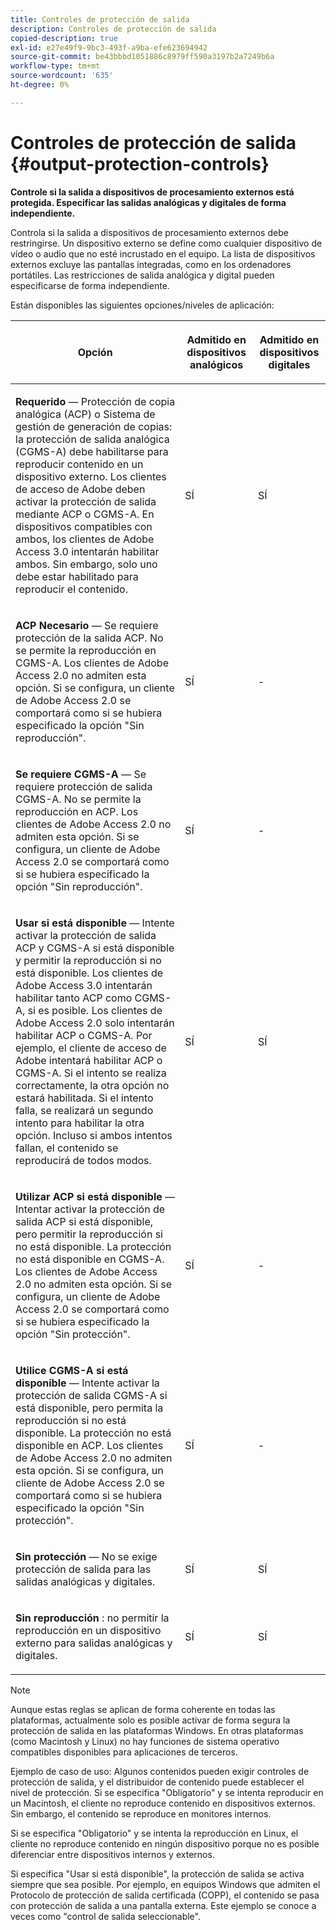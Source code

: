 ```yaml
---
title: Controles de protección de salida
description: Controles de protección de salida
copied-description: true
exl-id: e27e49f9-9bc3-493f-a9ba-efe623694942
source-git-commit: be43bbbd1051886c8979ff590a3197b2a7249b6a
workflow-type: tm+mt
source-wordcount: '635'
ht-degree: 0%

---
```


# Controles de protección de salida {#output-protection-controls}

**Controle si la salida a dispositivos de procesamiento externos está protegida. Especificar las salidas analógicas y digitales de forma independiente.**

Controla si la salida a dispositivos de procesamiento externos debe restringirse. Un dispositivo externo se define como cualquier dispositivo de vídeo o audio que no esté incrustado en el equipo. La lista de dispositivos externos excluye las pantallas integradas, como en los ordenadores portátiles. Las restricciones de salida analógica y digital pueden especificarse de forma independiente.

Están disponibles las siguientes opciones/niveles de aplicación:

<table frame="all" colsep="0" rowsep="1" id="adobetable_fvw_5fx_n4"> 
 <thead class="- topic/thead "> 
  <tr rowsep="1" class="- topic/row "> 
   <th colname="1" class="- topic/entry entry"> <p class="- topic/p ">Opción </p> </th> 
   <th colname="2" class="- topic/entry entry"> <p class="- topic/p ">Admitido en dispositivos analógicos </p> </th> 
   <th colname="3" class="- topic/entry entry"> <p class="- topic/p ">Admitido en dispositivos digitales </p> </th> 
  </tr> 
 </thead>
 <tbody class="- topic/tbody "> 
  <tr rowsep="1" class="- topic/row "> 
   <td colname="1" class="- topic/entry "> <p class="- topic/p "><b class="+ topic/ph hi-d/b ">Requerido</b> — Protección de copia analógica (ACP) o Sistema de gestión de generación de copias: la protección de salida analógica (CGMS-A) debe habilitarse para reproducir contenido en un dispositivo externo. Los clientes de acceso de Adobe deben activar la protección de salida mediante ACP o CGMS-A. En dispositivos compatibles con ambos, los clientes de Adobe Access 3.0 intentarán habilitar ambos. Sin embargo, solo uno debe estar habilitado para reproducir el contenido. </p> </td> 
   <td colname="2" class="- topic/entry "> <p class="- topic/p ">SÍ </p> </td> 
   <td colname="3" class="- topic/entry "> <p class="- topic/p ">SÍ </p> </td> 
  </tr> 
  <tr rowsep="1" class="- topic/row "> 
   <td colname="1" class="- topic/entry "> <p class="- topic/p "><b class="+ topic/ph hi-d/b ">ACP Necesario</b> — Se requiere protección de la salida ACP. No se permite la reproducción en CGMS-A. Los clientes de Adobe Access 2.0 no admiten esta opción. Si se configura, un cliente de Adobe Access 2.0 se comportará como si se hubiera especificado la opción "Sin reproducción". </p> </td> 
   <td colname="2" class="- topic/entry "> <p class="- topic/p ">SÍ </p> </td> 
   <td colname="3" class="- topic/entry "> <p class="- topic/p ">- </p> </td> 
  </tr> 
  <tr rowsep="1" class="- topic/row "> 
   <td colname="1" class="- topic/entry "> <p class="- topic/p "><b class="+ topic/ph hi-d/b ">Se requiere CGMS-A</b> — Se requiere protección de salida CGMS-A. No se permite la reproducción en ACP. Los clientes de Adobe Access 2.0 no admiten esta opción. Si se configura, un cliente de Adobe Access 2.0 se comportará como si se hubiera especificado la opción "Sin reproducción". </p> </td> 
   <td colname="2" class="- topic/entry "> <p class="- topic/p ">SÍ </p> </td> 
   <td colname="3" class="- topic/entry "> <p class="- topic/p ">- </p> </td> 
  </tr> 
  <tr rowsep="1" class="- topic/row "> 
   <td colname="1" class="- topic/entry "> <p class="- topic/p "><b class="+ topic/ph hi-d/b ">Usar si está disponible</b> — Intente activar la protección de salida ACP y CGMS-A si está disponible y permitir la reproducción si no está disponible. Los clientes de Adobe Access 3.0 intentarán habilitar tanto ACP como CGMS-A, si es posible. Los clientes de Adobe Access 2.0 solo intentarán habilitar ACP o CGMS-A. Por ejemplo, el cliente de acceso de Adobe intentará habilitar ACP o CGMS-A. Si el intento se realiza correctamente, la otra opción no estará habilitada. Si el intento falla, se realizará un segundo intento para habilitar la otra opción. Incluso si ambos intentos fallan, el contenido se reproducirá de todos modos. </p> </td> 
   <td colname="2" class="- topic/entry "> <p class="- topic/p ">SÍ </p> </td> 
   <td colname="3" class="- topic/entry "> <p class="- topic/p ">SÍ </p> </td> 
  </tr> 
  <tr rowsep="1" class="- topic/row "> 
   <td colname="1" class="- topic/entry "> <p class="- topic/p "><b class="+ topic/ph hi-d/b ">Utilizar ACP si está disponible</b> — Intentar activar la protección de salida ACP si está disponible, pero permitir la reproducción si no está disponible. La protección no está disponible en CGMS-A. Los clientes de Adobe Access 2.0 no admiten esta opción. Si se configura, un cliente de Adobe Access 2.0 se comportará como si se hubiera especificado la opción "Sin protección". </p> </td> 
   <td colname="2" class="- topic/entry "> <p class="- topic/p ">SÍ </p> </td> 
   <td colname="3" class="- topic/entry "> <p class="- topic/p ">- </p> </td> 
  </tr> 
  <tr rowsep="1" class="- topic/row "> 
   <td colname="1" class="- topic/entry "> <p class="- topic/p "><b class="+ topic/ph hi-d/b ">Utilice CGMS-A si está disponible </b>— Intente activar la protección de salida CGMS-A si está disponible, pero permita la reproducción si no está disponible. La protección no está disponible en ACP. Los clientes de Adobe Access 2.0 no admiten esta opción. Si se configura, un cliente de Adobe Access 2.0 se comportará como si se hubiera especificado la opción "Sin protección". </p> </td> 
   <td colname="2" class="- topic/entry "> <p class="- topic/p ">SÍ </p> </td> 
   <td colname="3" class="- topic/entry "> <p class="- topic/p ">- </p> </td> 
  </tr> 
  <tr rowsep="1" class="- topic/row "> 
   <td colname="1" class="- topic/entry "> <p class="- topic/p "><b class="+ topic/ph hi-d/b ">Sin protección</b> — No se exige protección de salida para las salidas analógicas y digitales. </p> </td> 
   <td colname="2" class="- topic/entry "> <p class="- topic/p ">SÍ </p> </td> 
   <td colname="3" class="- topic/entry "> <p class="- topic/p ">SÍ </p> </td> 
  </tr> 
  <tr rowsep="0" class="- topic/row "> 
   <td colname="1" class="- topic/entry "> <p class="- topic/p "><b class="+ topic/ph hi-d/b ">Sin reproducción</b> : no permitir la reproducción en un dispositivo externo para salidas analógicas y digitales. </p> </td> 
   <td colname="2" class="- topic/entry "> <p class="- topic/p ">SÍ </p> </td> 
   <td colname="3" class="- topic/entry "> <p class="- topic/p ">SÍ </p> </td> 
  </tr> 
 </tbody> 
</table>

>[!NOTE]
>
>Aunque estas reglas se aplican de forma coherente en todas las plataformas, actualmente solo es posible activar de forma segura la protección de salida en las plataformas Windows. En otras plataformas (como Macintosh y Linux) no hay funciones de sistema operativo compatibles disponibles para aplicaciones de terceros.

Ejemplo de caso de uso: Algunos contenidos pueden exigir controles de protección de salida, y el distribuidor de contenido puede establecer el nivel de protección. Si se especifica &quot;Obligatorio&quot; y se intenta reproducir en un Macintosh, el cliente no reproduce contenido en dispositivos externos. Sin embargo, el contenido se reproduce en monitores internos.

Si se especifica &quot;Obligatorio&quot; y se intenta la reproducción en Linux, el cliente no reproduce contenido en ningún dispositivo porque no es posible diferenciar entre dispositivos internos y externos.

Si especifica &quot;Usar si está disponible&quot;, la protección de salida se activa siempre que sea posible. Por ejemplo, en equipos Windows que admiten el Protocolo de protección de salida certificada (COPP), el contenido se pasa con protección de salida a una pantalla externa. Este ejemplo se conoce a veces como &quot;control de salida seleccionable&quot;.
